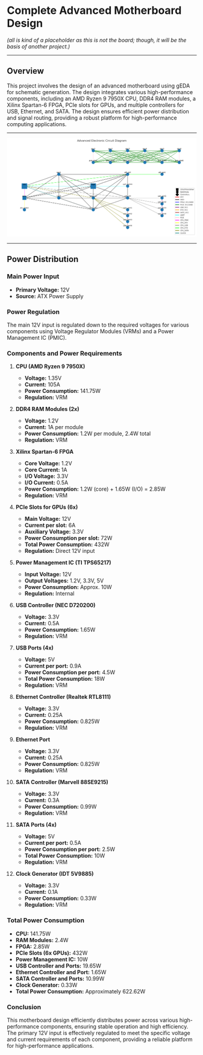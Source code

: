 # Complete Advanced Motherboard Design
*(all is kind of a placeholder as this is not the board; though, it will be the basis of another project.)*
___
## Overview
This project involves the design of an advanced motherboard using gEDA for schematic generation. The design integrates various high-performance components, including an AMD Ryzen 9 7950X CPU, DDR4 RAM modules, a Xilinx Spartan-6 FPGA, PCIe slots for GPUs, and multiple controllers for USB, Ethernet, and SATA. The design ensures efficient power distribution and signal routing, providing a robust platform for high-performance computing applications.
___
![mortDiagram](https://github.com/HermiTech-LLC/Morty/blob/main/Images/MortDiagram.PNG)
___
## Power Distribution

### Main Power Input
- **Primary Voltage:** 12V
- **Source:** ATX Power Supply

### Power Regulation
The main 12V input is regulated down to the required voltages for various components using Voltage Regulator Modules (VRMs) and a Power Management IC (PMIC).

### Components and Power Requirements

1. **CPU (AMD Ryzen 9 7950X)**
   - **Voltage:** 1.35V
   - **Current:** 105A
   - **Power Consumption:** 141.75W
   - **Regulation:** VRM

2. **DDR4 RAM Modules (2x)**
   - **Voltage:** 1.2V
   - **Current:** 1A per module
   - **Power Consumption:** 1.2W per module, 2.4W total
   - **Regulation:** VRM

3. **Xilinx Spartan-6 FPGA**
   - **Core Voltage:** 1.2V
   - **Core Current:** 1A
   - **I/O Voltage:** 3.3V
   - **I/O Current:** 0.5A
   - **Power Consumption:** 1.2W (core) + 1.65W (I/O) = 2.85W
   - **Regulation:** VRM

4. **PCIe Slots for GPUs (6x)**
   - **Main Voltage:** 12V
   - **Current per slot:** 6A
   - **Auxiliary Voltage:** 3.3V
   - **Power Consumption per slot:** 72W
   - **Total Power Consumption:** 432W
   - **Regulation:** Direct 12V input

5. **Power Management IC (TI TPS65217)**
   - **Input Voltage:** 12V
   - **Output Voltages:** 1.2V, 3.3V, 5V
   - **Power Consumption:** Approx. 10W
   - **Regulation:** Internal

6. **USB Controller (NEC D720200)**
   - **Voltage:** 3.3V
   - **Current:** 0.5A
   - **Power Consumption:** 1.65W
   - **Regulation:** VRM

7. **USB Ports (4x)**
   - **Voltage:** 5V
   - **Current per port:** 0.9A
   - **Power Consumption per port:** 4.5W
   - **Total Power Consumption:** 18W
   - **Regulation:** VRM

8. **Ethernet Controller (Realtek RTL8111)**
   - **Voltage:** 3.3V
   - **Current:** 0.25A
   - **Power Consumption:** 0.825W
   - **Regulation:** VRM

9. **Ethernet Port**
   - **Voltage:** 3.3V
   - **Current:** 0.25A
   - **Power Consumption:** 0.825W
   - **Regulation:** VRM

10. **SATA Controller (Marvell 88SE9215)**
    - **Voltage:** 3.3V
    - **Current:** 0.3A
    - **Power Consumption:** 0.99W
    - **Regulation:** VRM

11. **SATA Ports (4x)**
    - **Voltage:** 5V
    - **Current per port:** 0.5A
    - **Power Consumption per port:** 2.5W
    - **Total Power Consumption:** 10W
    - **Regulation:** VRM

12. **Clock Generator (IDT 5V9885)**
    - **Voltage:** 3.3V
    - **Current:** 0.1A
    - **Power Consumption:** 0.33W
    - **Regulation:** VRM

### Total Power Consumption
- **CPU:** 141.75W
- **RAM Modules:** 2.4W
- **FPGA:** 2.85W
- **PCIe Slots (6x GPUs):** 432W
- **Power Management IC:** 10W
- **USB Controller and Ports:** 19.65W
- **Ethernet Controller and Port:** 1.65W
- **SATA Controller and Ports:** 10.99W
- **Clock Generator:** 0.33W
- **Total Power Consumption:** Approximately 622.62W

### Conclusion
This motherboard design efficiently distributes power across various high-performance components, ensuring stable operation and high efficiency. The primary 12V input is effectively regulated to meet the specific voltage and current requirements of each component, providing a reliable platform for high-performance applications.